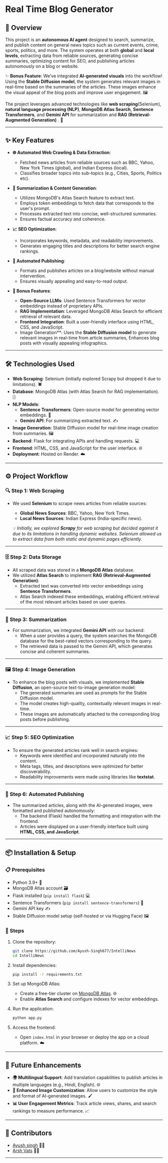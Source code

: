 # Real Time Blog Generator

## **🎯 Overview**
This project is an **autonomous AI agent** designed to search, summarize, and publish content on general news topics such as current events, crime, sports, politics, and more. The system operates at both **global** and **local levels**, extracting data from reliable sources, generating concise summaries, optimizing content for SEO, and publishing articles autonomously on a blog or website.

✨ **Bonus Feature**: We’ve integrated **AI-generated visuals** into the workflow! Using the **Stable Diffusion model**, the system generates relevant images in real-time based on the summaries of the articles. These images enhance the visual appeal of the blog posts and improve user engagement. 🖼️

The project leverages advanced technologies like **web scraping**(Selenium), **natural language processing (NLP)**, **MongoDB Atlas Search**, **Sentence Transformers**, and **Gemini API** for summarization and **RAG (Retrieval-Augmented Generation)** . 🚀

---

## **✨ Key Features**
- **🌐 Automated Web Crawling & Data Extraction**:
  - Fetched news articles from reliable sources such as BBC, Yahoo, New York Times (global), and Indian Express (local).
  - Classifies broader topics into sub-topics (e.g., Cities, Sports, Politics etc).
  
- **📝 Summarization & Content Generation**:
  - Utilizes MongoDB's Atlas Search feature to extract text.
  - Employs token embeddings to fetch data that corresponds to the user's prompt.
  - Processes extracted text into concise, well-structured summaries.
  - Ensures factual accuracy and coherence.

- **📈 SEO Optimization**:
  - Incorporates keywords, metadata, and readability improvements.
  - Generates engaging titles and descriptions for better search engine rankings.

- **🤖 Automated Publishing**:
  - Formats and publishes articles on a blog/website without manual intervention.
  - Ensures visually appealing and easy-to-read output.

- **🌟 Bonus Features**:
  - **Open-Source LLMs**: Used Sentence Transformers for vector embeddings instead of proprietary APIs.
  - **RAG Implementation**: Leveraged MongoDB Atlas Search for efficient retrieval of relevant data.
  - **Frontend Integration**: Built a user-friendly interface using HTML, CSS, and JavaScript.
  - Image Generation**: Uses the **Stable Diffusion model** to generate relevant images in real-time from article summaries, Enhances blog posts with visually appealing infographics.

---

## **🛠️ Technologies Used**
- **Web Scraping**: Selenium (initially explored Scrapy but dropped it due to limitations). 🕷️
- **Database**: MongoDB Atlas (with Atlas Search for RAG implementation). 🗄️
- **NLP Models**:
  - **Sentence Transformers**: Open-source model for generating vector embeddings. 🧠
  - **Gemini API**: For summarizing extracted text. ✍️
- **Image Generation**: Stable Diffusion model for real-time image creation from summaries. 🖼️
- **Backend**: Flask for integrating APIs and handling requests. 💻
- **Frontend**: HTML, CSS, and JavaScript for the user interface. 🌐
- **Deployment**: Hosted on Render. ☁️

---

## **⚙️ Project Workflow**

### **🔍 Step 1: Web Scraping**
- We used **Selenium** to scrape news articles from reliable sources:
  - **Global News Sources**: BBC, Yahoo, New York Times.
  - **Local News Sources**: Indian Express (India-specific news).
  
  _💡 Initially, we explored **Scrapy** for web scraping but decided against it due to its limitations in handling dynamic websites. Selenium allowed us to extract data from both static and dynamic pages efficiently._

---

### **🗄️ Step 2: Data Storage**
- All scraped data was stored in a **MongoDB Atlas** database.
- We utilized **Atlas Search** to implement **RAG (Retrieval-Augmented Generation)**:
  - Extracted text was converted into vector embeddings using **Sentence Transformers**.
  - Atlas Search indexed these embeddings, enabling efficient retrieval of the most relevant articles based on user queries.

---

### **📝 Step 3: Summarization**
- For summarization, we integrated **Gemini API** with our backend:
  - When a user provides a query, the system searches the MongoDB database for the best-rated vectors corresponding to the query.
  - The retrieved data is passed to the Gemini API, which generates concise and coherent summaries.

---

### **🖼️ Step 4: Image Generation**
- To enhance the blog posts with visuals, we implemented **Stable Diffusion**, an open-source text-to-image generation model:
  - The generated summaries are used as prompts for the Stable Diffusion model.
  - The model creates high-quality, contextually relevant images in real-time.
  - These images are automatically attached to the corresponding blog posts before publishing.

---

### **📈 Step 5: SEO Optimization**
- To ensure the generated articles rank well in search engines:
  - Keywords were identified and incorporated naturally into the content.
  - Meta tags, titles, and descriptions were optimized for better discoverability.
  - Readability improvements were made using libraries like **textstat**.

---

### **🤖 Step 6: Automated Publishing**
- The summarized articles, along with the AI-generated images, were formatted and published autonomously:
  - The backend (Flask) handled the formatting and integration with the frontend.
  - Articles were displayed on a user-friendly interface built using **HTML, CSS, and JavaScript**.

---

## **📦 Installation & Setup**

### **📋 Prerequisites**
- Python 3.9+ 🐍
- MongoDB Atlas account 🗃️
- Flask installed (`pip install flask`) 💻
- Sentence Transformers (`pip install sentence-transformers`) 🧠
- Gemini API key ✍️
- Stable Diffusion model setup (self-hosted or via Hugging Face) 🖼️

### **🚀 Steps**
1. Clone the repository:
   ```bash
   git clone https://github.com/Ayush-Singh677/IntelliNews
   cd IntelliNews
   ```

2. Install dependencies:
   ```bash
   pip install -r requirements.txt
   ```

3. Set up MongoDB Atlas:
   - Create a free-tier cluster on [MongoDB Atlas](https://www.mongodb.com/cloud/atlas). 🌐
   - Enable **Atlas Search** and configure indexes for vector embeddings.

4. Run the application:
   ```bash
   python app.py
   ```

5. Access the frontend:
   - Open `index.html` in your browser or deploy the app on a cloud platform. ☁️

---

## **🔮 Future Enhancements**
- **🌍 Multilingual Support**: Add translation capabilities to publish articles in multiple languages (e.g., Hindi, English). 🌐
- **🎨 Enhanced Image Customization**: Allow users to customize the style and format of AI-generated images. 🖌️
- **📊 User Engagement Metrics**: Track article views, shares, and search rankings to measure performance. 📈

---

## **👥 Contributors**
- [Ayush singh](https://github.com/Ayush-Singh677) 👩‍💻
- [Arsh Vats](https://github.com/arsh0429) 👨‍💻


---
